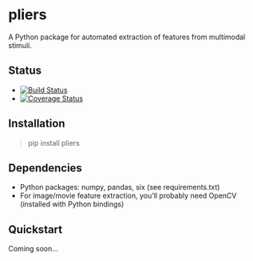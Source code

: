 # pliers

A Python package for automated extraction of features from multimodal stimuli.

## Status
* [![Build Status](https://travis-ci.org/tyarkoni/pliers.svg?branch=master)](https://travis-ci.org/tyarkoni/pliers)
* [![Coverage Status](https://coveralls.io/repos/github/tyarkoni/pliers/badge.svg?branch=master)](https://coveralls.io/github/tyarkoni/pliers?branch=master)

## Installation

> pip install pliers

## Dependencies

* Python packages: numpy, pandas, six (see requirements.txt)
* For image/movie feature extraction, you'll probably need OpenCV (installed with Python bindings)

## Quickstart

Coming soon...